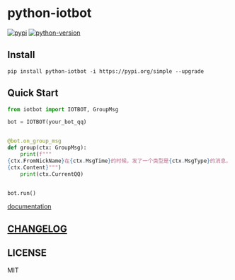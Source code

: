 # python-iotbot

[![pypi](https://img.shields.io/pypi/v/python-iotbot?style=flat-square 'pypi')](https://pypi.org/project/python-iotbot/)
[![python-version](https://img.shields.io/pypi/pyversions/python-iotbot?style=flat-square)](https://pypi.org/project/python-iotbot/)

## Install

```shell
pip install python-iotbot -i https://pypi.org/simple --upgrade
```

## Quick Start

```python
from iotbot import IOTBOT, GroupMsg

bot = IOTBOT(your_bot_qq)


@bot.on_group_msg
def group(ctx: GroupMsg):
    print(f"""
{ctx.FromNickName}在{ctx.MsgTime}的时候，发了一个类型是{ctx.MsgType}的消息，内容为：
{ctx.Content}""")
    print(ctx.CurrentQQ)


bot.run()
```

[documentation](https://xiyaowong.github.io/python--iotbot 'documentation')

## [CHANGELOG](./CHANGELOG.md)

## LICENSE

MIT

